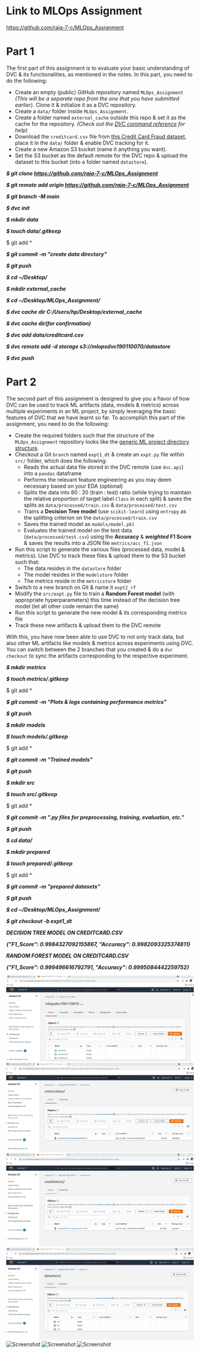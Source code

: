 # Link to MLOps Assignment
https://github.com/raja-7-c/MLOps_Assignment

# Part 1

The first part of this assignment is to evaluate your basic understanding of DVC & its functionalities, as mentioned in the notes. In this part, you need to do the following:

- Create an empty (public) GitHub repository named `MLOps_Assignment` *(This will be a separate repo from the one that you have submitted earlier).* Clone it & initialize it as a DVC repository.
- Create a `data/` folder inside `MLOps_Assignment`.
- Create a folder named `external_cache` outside this repo & set it as the cache for the repository. *(Check out the [DVC command reference](https://dvc.org/doc/command-reference) for help)*
- Download the `creditcard.csv` file from [this Credit Card Fraud dataset](https://www.kaggle.com/creepycrap/creditcard-fraud-dataset), place it in the `data/` folder & enable DVC tracking for it.
- Create a new Amazon S3 bucket (name it anything you want).
- Set the S3 bucket as the default remote for the DVC repo & upload the dataset to this bucket (into a folder named `datastore`).

***$ git clone https://github.com/raja-7-c/MLOps_Assignment***

***$ git remote add origin https://github.com/raja-7-c/MLOps_Assignment***

***$ git branch -M main***

***$ dvc init***

***$ mkdir data***

***$ touch data/.gitkeep***

 $ git add *

***$ git commit -m "create data directory"***

***$ git push***

***$ cd ~/Desktop/***

***$ mkdir external_cache***

***$ cd ~/Desktop/MLOps_Assignment/***

***$ dvc cache dir C:/Users/hp/Desktop/external_cache***

***$ dvc cache dir(for confirmation)***

***$ dvc add data/creditcard.csv***

***$ dvc remote add -d storage s3://mlopsdvc190110070/datastore***

***$ dvc push***

# Part 2

The second part of this assignment is designed to give you a flavor of how DVC can be used to track ML artifacts (data, models & metrics) across multiple experiments in an ML project, by simply leveraging the basic features of DVC that we have learnt so far. To accomplish this part of the assignment, you need to do the following:

- Create the required folders such that the structure of the `MLOps_Assignment` repository looks like the [generic ML project directory structure](https://www.notion.so/Week-2-Data-Model-Management-with-DVC-1bdbe182a0d344cca193c9cdb7e18a64).
- Checkout a Git `branch` named `expt1_dt` & create an `expt.py` file within `src/` folder, which does the following:
    - Reads the actual data file stored in the DVC remote (use `dvc.api`) into a `pandas` dataframe
    - Performs the relevant feature engineering as you may deem necessary based on your EDA (optional)
    - Splits the data into 80 : 20 (train : test) ratio (while trying to maintain the relative proportion of target label `Class` in each split) & saves the splits as `data/processed/train.csv` & `data/processed/test.csv`
    - Trains a **Decision Tree model** (use `scikit-learn`) using `entropy` as the splitting criterion on the `data/processed/train.csv`
    - Saves the trained model as `models/model.pkl`
    - Evaluates the trained model on the test data (`data/processed/test.csv`) using the **Accuracy** & ***weighted* F1 Score** & saves the results into a JSON file `metrics/acc_f1.json`
 - Run this script to generate the various files (processed data, model & metrics). Use DVC to track these files & upload them to the S3 bucket such that:
    - The data resides in the `datastore` folder
    - The model resides in the `modelstore` folder
    - The metrics reside in the `metricstore` folder
- Switch to a new branch on Git & name it `expt2_rf`
- Modify the `src/expt.py` file to train a **Random Forest model** (with appropriate hyperparameters) this time instead of the decision tree model (let all other code remain the same)
- Run this script to generate the new model & its corresponding metrics file
- Track these new artifacts & upload them to the DVC remote

With this, you have now been able to use DVC to not only track data, but also other ML artifacts like models & metrics across experiments using DVC. You can switch between the 2 branches that you created & do a `dvc checkout` to sync the artifacts corresponding to the respective experiment.

***$ mkdir metrics***

***$ touch metrics/.gitkeep***

 $ git add *

***$ git commit -m "Plots & logs containing performance metrics"***

***$ git push***

***$ mkdir models***

***$ touch models/.gitkeep***

 $ git add *

***$ git commit -m "Trained models"***

***$ git push***

***$ mkdir src***

***$ touch src/.gitkeep***

 $ git add *

***$ git commit -m ".py files for preprocessing, training, evaluation, etc."***

***$ git push***

***$ cd data/***

***$ mkdir prepared***

***$ touch prepared/.gitkeep***

 $ git add *

***$ git commit -m "prepared datasets"***

***$ git push***

***$ cd ~/Desktop/MLOps_Assignment/***

***$ git checkout -b expt1_dt***

***DECISION TREE MODEL ON CREDITCARD.CSV***

***{"F1_Score": 0.9984327092155867,
"Accuracy": 0.9982093325374811}***

***RANDOM FOREST MODEL ON CREDITCARD.CSV***

***{"F1_Score": 0.999496616792791, 
"Accuracy": 0.9995084442259752}***


![Screenshot](screenshot/1.jpg)
![Screenshot](screenshot/2.jpg)
![Screenshot](screenshot/3.jpg)
![Screenshot](screenshot/4.jpg)
![Screenshot](aws_console.jpg)
![Screenshot](aws_console.jpg)
![Screenshot](aws_console.jpg)

